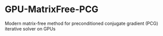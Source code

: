 # GPU-MatrixFree-PCG
Modern matrix-free method for preconditioned conjugate gradient (PCG) iterative solver on GPUs
